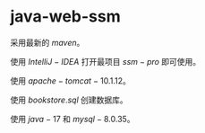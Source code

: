 # java-web-ssm

 采用最新的 $maven$。

使用 $IntelliJ-IDEA$ 打开最项目 $ssm-pro$ 即可使用。

使用 $apache-tomcat-10.1.12$。

使用 $bookstore.sql$ 创建数据库。

使用 $java-17$ 和 $mysql-8.0.35$。
